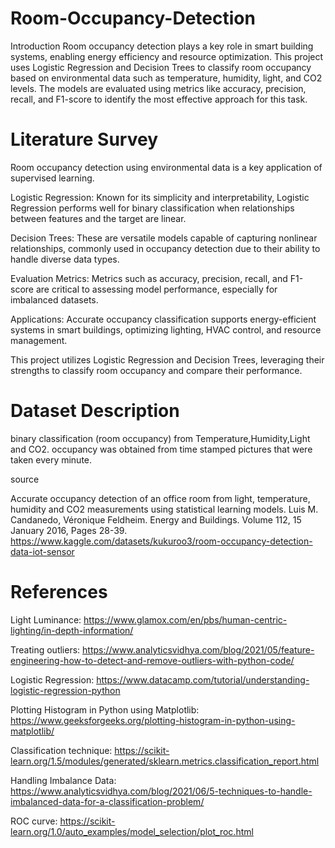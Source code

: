 # Room-Occupancy-Detection
Introduction
Room occupancy detection plays a key role in smart building systems, enabling energy efficiency and resource optimization. This project uses Logistic Regression and Decision Trees to classify room occupancy based on environmental data such as temperature, humidity, light, and CO2 levels. The models are evaluated using metrics like accuracy, precision, recall, and F1-score to identify the most effective approach for this task.

# Literature Survey
Room occupancy detection using environmental data is a key application of supervised learning.

Logistic Regression: Known for its simplicity and interpretability, Logistic Regression performs well for binary classification when relationships between features and the target are linear.

Decision Trees: These are versatile models capable of capturing nonlinear relationships, commonly used in occupancy detection due to their ability to handle diverse data types.

Evaluation Metrics: Metrics such as accuracy, precision, recall, and F1-score are critical to assessing model performance, especially for imbalanced datasets.

Applications: Accurate occupancy classification supports energy-efficient systems in smart buildings, optimizing lighting, HVAC control, and resource management.

This project utilizes Logistic Regression and Decision Trees, leveraging their strengths to classify room occupancy and compare their performance.

# Dataset Description

binary classification (room occupancy) from Temperature,Humidity,Light and CO2.
occupancy was obtained from time stamped pictures that were taken every minute.

source

Accurate occupancy detection of an office room from light, temperature, humidity and CO2 measurements using statistical learning models. Luis M. Candanedo, Véronique Feldheim. Energy and Buildings. Volume 112, 15 January 2016, Pages 28-39.
https://www.kaggle.com/datasets/kukuroo3/room-occupancy-detection-data-iot-sensor

# References
Light Luminance: https://www.glamox.com/en/pbs/human-centric-lighting/in-depth-information/

Treating outliers: https://www.analyticsvidhya.com/blog/2021/05/feature-engineering-how-to-detect-and-remove-outliers-with-python-code/

Logistic Regression: https://www.datacamp.com/tutorial/understanding-logistic-regression-python

Plotting Histogram in Python using Matplotlib: https://www.geeksforgeeks.org/plotting-histogram-in-python-using-matplotlib/

Classification technique: https://scikit-learn.org/1.5/modules/generated/sklearn.metrics.classification_report.html

Handling Imbalance Data: https://www.analyticsvidhya.com/blog/2021/06/5-techniques-to-handle-imbalanced-data-for-a-classification-problem/

ROC curve: https://scikit-learn.org/1.0/auto_examples/model_selection/plot_roc.html
